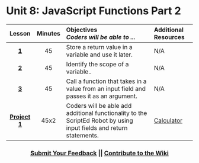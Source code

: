 # Unit 8: JavaScript Functions Part 2




|Lesson|Minutes|Objectives <br> *Coders will be able to ...*|Additional Resources|
|:-------:|:-------:|:-------|:-------|
|[**1**](https://docs.google.com/presentation/d/1rnoDBw94YVGZGkWxnXmpTh6x50xGqJ28bZG8dChCwkk/edit?usp=sharing)|45| Store a return value in a variable and use it later.|N/A|
|[**2**](https://drive.google.com/open?id=1ZF68R-I-aLSL0Nx3i9CqntVV8xun9XTBgC2V1hpI5n0)|45|Identify the scope of a variable..|N/A|
|[**3**](https://drive.google.com/open?id=1-kW8zVrvpInPklqGSdDph1QZjiIMF_X7vTPtFTnPpCU)|45| Call a function that takes in a value from an input field and passes it as an argument.|N/A|
|[**Project 1**](https://drive.google.com/open?id=1yTTo7mTtTxh5ovuwwRrzvC-KwGe3kKjPZ66QfJx18mE)|45x2|Coders will be able add additional functionality to the ScriptEd Robot by using input fields and return statements.|[Calculator](https://github.com/ScriptEdcurriculum/curriculum2016/tree/master/year1/units/unit10/projects/project2)|



<h3 align="center"><a href="https://docs.google.com/forms/d/e/1FAIpQLSfx0wkLyw_jSOhWR2yY8GTR8TV2NXYZc40us7aPHnl9bO6WAQ/viewform">Submit Your Feedback</a> || <a href="https://github.com/ScriptEdcurriculum/curriculum17-18/wiki/1.-Foundations#unit-8-javascript-functions-2">Contribute to the Wiki</a></h3> 
